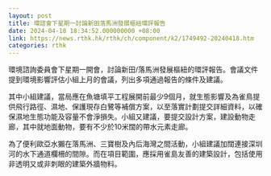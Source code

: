 ```yaml
---
layout: post
title: 環諮會下星期一討論新田落馬洲發展樞紐環評報告
date: 2024-04-18 18:34:52.000000000 +08:00
link: https://news.rthk.hk/rthk/ch/component/k2/1749492-20240418.htm
categories: rthk
---
```


環境諮詢委員會下星期一開會，討論新田/落馬洲發展樞紐的環評報告。會議文件提到環境影響評估小組上月的會議，列出多項通過報告的條件及建議。

其中小組建議，當局應在魚塘填平工程展開前最少9個月，就生態影響及為雀鳥提供飛行路徑、濕地、保護現存白鷺等補償方案，以至落實計劃提交詳細資料，以確保濕地生態功能及容量不會淨損失。小組又建議，要提交設計方案，建設動物走廊，其中就地面動物，要有不少於10米闊的帶水元素走廊。

為了便利歐亞水獺在落馬洲、三寶樹及內后海灣之間活動，小組建議加闊連接深圳河的水下通道欄柵的間隙。而在項目範圍，應採用雀島友善的建築設計，包括使用非透明又或非刺眼的建築外牆物料。

